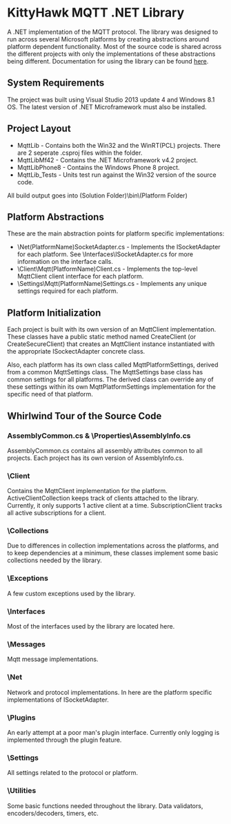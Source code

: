 # KittyHawk MQTT .NET Library

A .NET implementation of the MQTT protocol. The library was designed to run across several Microsoft platforms by creating abstractions around platform dependent functionality. Most of the source code is shared across the different projects with only the implementations of these abstractions being different. Documentation for using the library can be found [here](http://www.kittyhawkmq.com/kittyhawkmq-client-api-documentation-latest/).

## System Requirements

The project was built using Visual Studio 2013 update 4 and Windows 8.1 OS. The latest version of .NET Microframework must also be installed.

## Project Layout

* MqttLib - Contains both the Win32 and the WinRT(PCL) projects. There are 2 seperate .csproj files within the folder.
* MqttLibMf42 - Contains the .NET Microframework v4.2 project.
* MqttLibPhone8 - Contains the Windows Phone 8 project.
* MqttLib_Tests - Units test run against the Win32 version of the source code.

All build output goes into (Solution Folder)\bin\\(Platform Folder)

## Platform Abstractions

These are the main abstraction points for platform specific implementations:

* \Net\(PlatformName)SocketAdapter.cs - Implements the ISocketAdapter for each platform. See \Interfaces\ISocketAdapter.cs for more information on the interface calls.
* \Client\Mqtt(PlatformName)Client.cs - Implements the top-level MqttClient client interface for each platform.
* \Settings\Mqtt(PlatformName)Settings.cs - Implements any unique settings required for each platform.

## Platform Initialization

Each project is built with its own version of an MqttClient implementation. These classes have a public static method named CreateClient (or CreateSecureClient) that creates an MqttClient instance instantiated with the appropriate ISockectAdapter concrete class.

Also, each platform has its own class called MqttPlatformSettings, derived from a common MqttSettings class. The MqttSettings base class has common settings for all platforms. The derived class can override any of these settings within its own MqttPlatformSettings implementation for the specific need of that platform.

## Whirlwind Tour of the Source Code

### AssemblyCommon.cs & \Properties\AssemblyInfo.cs

AssemblyCommon.cs contains all assembly attributes common to all projects. Each project has its own version of AssemblyInfo.cs.

### \Client

Contains the MqttClient implementation for the platform. ActiveClientCollection keeps track of clients attached to the library. Currently, it only supports 1 active client at a time. SubscriptionClient tracks all active subscriptions for a client.

### \Collections

Due to differences in collection implementations across the platforms, and to keep dependencies at a minimum, these classes implement some basic collections needed by the library.

### \Exceptions

A few custom exceptions used by the library.

### \Interfaces

Most of the interfaces used by the library are located here.

### \Messages

Mqtt message implementations.

### \Net

Network and protocol implementations. In here are the platform specific implementations of ISocketAdapter.

### \Plugins

An early attempt at a poor man's plugin interface. Currently only logging is implemented through the plugin feature.

### \Settings

All settings related to the protocol or platform.

### \Utilities

Some basic functions needed throughout the library. Data validators, encoders/decoders, timers, etc.
